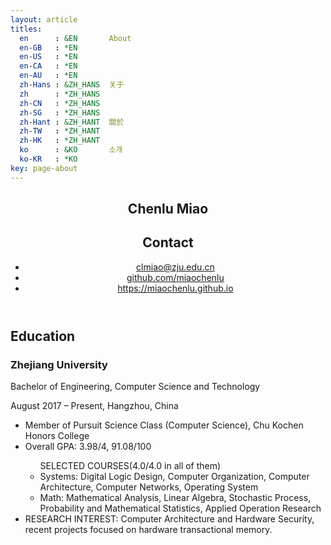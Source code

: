 ```yaml
---
layout: article
titles:
  en      : &EN       About
  en-GB   : *EN
  en-US   : *EN
  en-CA   : *EN
  en-AU   : *EN
  zh-Hans : &ZH_HANS  关于
  zh      : *ZH_HANS
  zh-CN   : *ZH_HANS
  zh-SG   : *ZH_HANS
  zh-Hant : &ZH_HANT  關於
  zh-TW   : *ZH_HANT
  zh-HK   : *ZH_HANT
  ko      : &KO       소개
  ko-KR   : *KO
key: page-about
---
```

<meta name="theme-color" content="#3F51B5">
<script src="https://cdn.bootcss.com/material-design-lite/1.3.0/material.min.js"></script>
<script>
(function(i,s,o,g,r,a,m){i['GoogleAnalyticsObject']=r;i[r]=i[r]||function(){
(i[r].q=i[r].q||[]).push(arguments)},i[r].l=1*new Date();a=s.createElement(o),
m=s.getElementsByTagName(o)[0];a.async=1;a.src=g;m.parentNode.insertBefore(a,m)
})(window,document,'script','https://www.google-analytics.com/analytics.js','ga');
ga('create', 'UA-100427567-3', 'auto');
ga('send', 'pageview');
</script>
<script>
var oldOnLoad = window.onload;
window.onload = function() {
    oldOnLoad && oldOnLoad();
    var anchors = document.querySelectorAll('a');
    for (var i = 0; i < anchors.length; ++i) {
        var anchor = anchors[i];
        anchor.onclick = function() {
            window.ga && window.ga('send', 'event', 'Link', 'Click link', this.href, { transport: 'beacon' });
        }
    }
}
</script><link rel="stylesheet" href="index.css">
<header class="mdl-color--indigo-700 mdl-color-text--white mdl-shadow--4dp">
    <section class="title mdl-color--indigo-500">
        <h1 class="mdl-typography--display-2">Chenlu Miao</h1>
    </section>
    <section class="contact">
        <i class="mdi mdi-phone mdi-24px"></i>
        <div>
            <h2 class="mdl-typography--title">Contact</h2>
            <ul>
                    <li>
                        <i class="mdi mdi-email mdi-18px"></i>
                        <a href="clmiao@zju.edu.cn">clmiao@zju.edu.cn</a>
                    </li>
                    <li>
                        <i class="mdi mdi-github-circle mdi-18px"></i>
                        <a href="https://github.com/miaochenlu">github.com/miaochenlu</a>
                    </li>
                    <li>
                        <i class="mdi mdi-link mdi-18px"></i>
                        <a href="https://miaochenlu.github.io/">https://miaochenlu.github.io</a>
                    </li>
            </ul>
        </div>
    </section>
</header>
<main class="mdl-color--blue-grey-50">
    <section class="mdl-color--white mdl-shadow--2dp">
        <h2 class="mdl-typography--display-1">Education</h2>
        <section>
            <h3 class="mdl-typography--title mdl-typography--title mdl-color-text--indigo-500">Zhejiang University</h3>
            <p class="mdl-typography--subhead mdl-typography--subhead-color-contrast">Bachelor of Engineering, Computer Science and Technology</p>
            <p class="mdl-typography--body-1 mdl-typography--body-1-color-contrast">
                August 2017 – Present, Hangzhou, China
            </p>
            <ul class="mdl-typography--subhead mdl-typography--subhead-color-contrast">
              	<li>Member of Pursuit Science Class (Computer Science), Chu Kochen Honors College</li>
              <li>Overall GPA: 3.98/4, 91.08/100</li>
              <ul>
                SELECTED COURSES(4.0/4.0 in all of them)
                <li>Systems: Digital Logic Design, Computer Organization, Computer Architecture, Computer Networks, Operating System</li>
                <li>Math: Mathematical Analysis, Linear Algebra, Stochastic Process, Probability and Mathematical Statistics, Applied Operation Research</li>
              </ul>
              <li>RESEARCH INTEREST: Computer Architecture and Hardware Security, recent projects focused on hardware transactional memory.</li>
            </ul>
        </section>
    </section>
</main>

